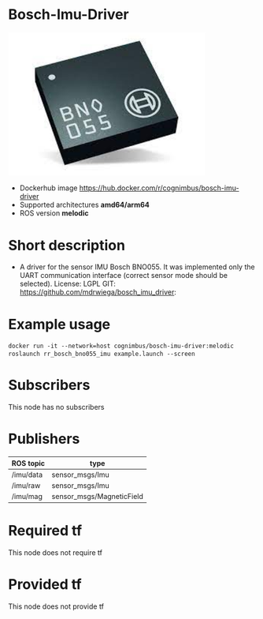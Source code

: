 # Bosch-Imu-Driver

<img src="./bosch-imu-driver/bosch-imu-driver.jpeg" alt="bosch-imu-driver" width="400"/>

* Dockerhub image https://hub.docker.com/r/cognimbus/bosch-imu-driver
* Supported architectures <b>amd64/arm64</b>
* ROS version <b>melodic</b>

# Short description
* A driver for the sensor IMU Bosch BNO055. It was implemented only the UART communication interface (correct sensor mode should be selected).
License: LGPL
GIT: https://github.com/mdrwiega/bosch_imu_driver: 

# Example usage
```
docker run -it --network=host cognimbus/bosch-imu-driver:melodic roslaunch rr_bosch_bno055_imu example.launch --screen
```

# Subscribers
This node has no subscribers


# Publishers
ROS topic | type
--- | ---
/imu/data | sensor_msgs/Imu
/imu/raw | sensor_msgs/Imu
/imu/mag | sensor_msgs/MagneticField


# Required tf
This node does not require tf


# Provided tf
This node does not provide tf


